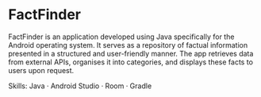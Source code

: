 # FactFinder

FactFinder is an application developed using Java specifically for the Android operating system. It serves as a repository of factual information presented in a structured and user-friendly manner. The app retrieves data from external APIs, organises it into categories, and displays these facts to users upon request.

Skills: Java · Android Studio · Room · Gradle
